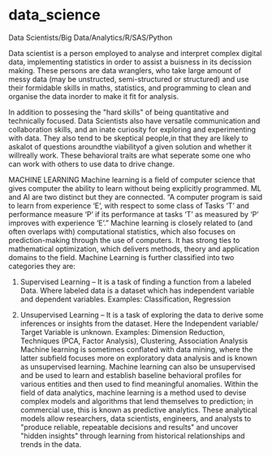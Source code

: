 # data_science
Data Scientists/Big Data/Analytics/R/SAS/Python


Data scientist is a person employed to analyse and interpret complex digital data, implementing statistics in order to assist a buisness in its decission making. These persons are data wranglers, who take large amount of messy data (may be unstructed, semi-structured or structured) and use their formidable skills in maths, statistics, and programming to clean and organise the data inorder to make it fit for analysis.

In addition to possesing the "hard skills" of being quantitative and technically focused. Data Scientists also have versatile communication and collaboration skills, and an inate curiosity for exploring and experimenting with data. They also tend to be skeptical people,in that they are likely to askalot of questions aroundthe viabilityof a given solution and whether it willreally work. These behavioral traits are what seperate some one who can work with others to use data to drive change.

MACHINE LEARNING
Machine learning is a field of computer science that gives computer the ability to learn without being explicitly programmed. ML and AI are two distinct but they are connected.
“A computer program is said to learn from experience ‘E’, with respect to some class of Tasks ‘T’ and performance measure ‘P’ if its performance at tasks ‘T’ as measured by ‘P’ improves with experience ‘E’.” 
Machine learning is closely related to (and often overlaps with) computational statistics, which also focuses on prediction-making through the use of computers. It has strong ties to mathematical optimization, which delivers methods, theory and application domains to the field. Machine Learning is further classified into two categories they are:
1)	Supervised Learning – It is a task of finding a function from a labeled Data. Where labeled data is a dataset                  which has independent variable and dependent variables.
Examples: Classification, Regression
 
2)	Unsupervised Learning – It is a task of exploring the data to derive some inferences or insights from the         dataset.  Here the Independent variable/ Target Variable is unknown.
Examples: Dimension Reduction, Techniques (PCA, Factor Analysis), Clustering, Association Analysis
Machine learning is sometimes conflated with data mining, where the latter subfield focuses more on exploratory data analysis and is known as unsupervised learning. Machine learning can also be unsupervised and be used to learn and establish baseline behavioral profiles for various entities and then used to find meaningful anomalies.
Within the field of data analytics, machine learning is a method used to devise complex models and algorithms that lend themselves to prediction; in commercial use, this is known as predictive analytics. These analytical models allow researchers, data scientists, engineers, and analysts to "produce reliable, repeatable decisions and results" and uncover "hidden insights" through learning from historical relationships and trends in the data. 
 
